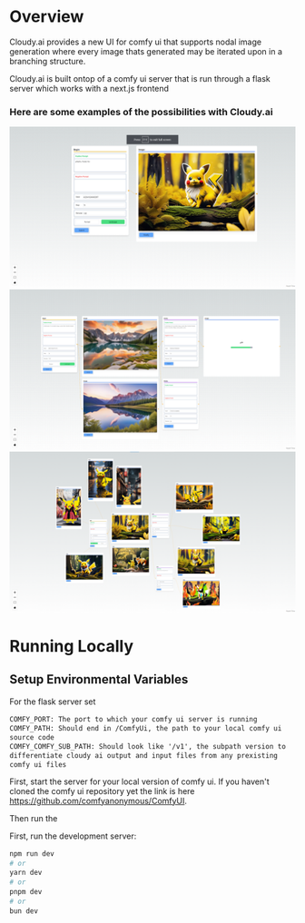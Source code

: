 # Overview 

Cloudy.ai provides a new UI for comfy ui that supports nodal image generation where every image thats generated may be iterated upon in a branching structure. 

Cloudy.ai is built ontop of a comfy ui server that is run through a flask server which works with a next.js frontend 

### Here are some examples of the possibilities with Cloudy.ai
![image](example3.png "Title")
![image](example2.png "Title")
![image](example.png "Title")


# Running Locally

## Setup Environmental Variables
For the flask server set
```
COMFY_PORT: The port to which your comfy ui server is running
COMFY_PATH: Should end in /ComfyUi, the path to your local comfy ui source code
COMFY_COMFY_SUB_PATH: Should look like '/v1', the subpath version to differentiate cloudy ai output and input files from any prexisting comfy ui files
```


First, start the server for your local version of comfy ui. If you haven't cloned the comfy ui repository yet the link is here https://github.com/comfyanonymous/ComfyUI.

Then run the 

First, run the development server:

```bash
npm run dev
# or
yarn dev
# or
pnpm dev
# or
bun dev

